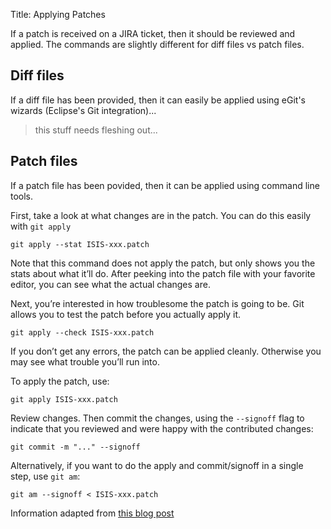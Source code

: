 Title: Applying Patches

If a patch is received on a JIRA ticket, then it should be reviewed and applied.  The commands are slightly different for diff files vs patch files.

## Diff files

If a diff file has been provided, then it can easily be applied using eGit's wizards  (Eclipse's Git integration)...


>this stuff needs fleshing out...

## Patch files

If a patch file has been povided, then it can be applied using command line tools.

First, take a look at what changes are in the patch. You can do this easily with `git apply`

    git apply --stat ISIS-xxx.patch

Note that this command does not apply the patch, but only shows you the stats about what it’ll do. After peeking into the patch file with your favorite editor, you can see what the actual changes are.

Next, you’re interested in how troublesome the patch is going to be. Git allows you to test the patch before you actually apply it.

    git apply --check ISIS-xxx.patch

If you don’t get any errors, the patch can be applied cleanly. Otherwise you may see what trouble you’ll run into.

To apply the patch, use:

    git apply ISIS-xxx.patch

Review changes.  Then commit the changes, using the `--signoff` flag to indicate that you reviewed and were happy with the contributed changes:

    git commit -m "..." --signoff

Alternatively, if you want to do the apply and commit/signoff in a single step, use `git am`:

    git am --signoff < ISIS-xxx.patch

Information adapted from [this blog post](https://ariejan.net/2009/10/26/how-to-create-and-apply-a-patch-with-git/)

